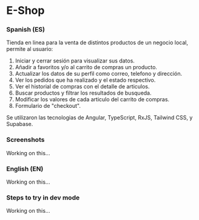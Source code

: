 # E-Shop
### Spanish (ES)
Tienda en linea para la venta de distintos productos de un negocio local, permite al usuario:

1. Iniciar y cerrar sesión para visualizar sus datos.
2. Añadir a favoritos y/o al carrito de compras un producto.
3. Actualizar los datos de su perfil como correo, telefono y dirección.
4. Ver los pedidos que ha realizado y el estado respectivo.
5. Ver el historial de compras con el detalle de articulos.
6. Buscar productos y filtrar los resultados de busqueda.
7. Modificar los valores de cada articulo del carrito de compras.
8. Formulario de "checkout".

Se utilizaron las tecnologias de Angular, TypeScript, RxJS, Tailwind CSS, y Supabase.

### Screenshots
Working on this...

### English (EN)
Working on this...


### Steps to try in dev mode
Working on this...
